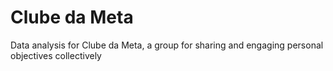 # Clube da Meta
Data analysis for Clube da Meta, a group for sharing and engaging personal objectives collectively
